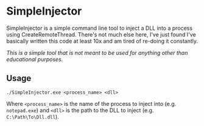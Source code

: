 # SimpleInjector

SimpleInjector is a simple command line tool to inject a DLL into a process using CreateRemoteThread. There's not much else here, I've just found I've basically written this code at least 10x and am tired of re-doing it constantly.

*This is a simple tool that is not meant to be used for anything other than educational purposes.*

## Usage

`./SimpleInjector.exe <process_name> <dll>`

Where `<process_name>` is the name of the process to inject into (e.g. `notepad.exe`) and `<dll>` is the path to the DLL to inject (e.g. `C:\Path\To\Dll.dll`).
